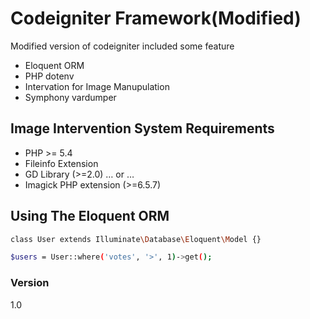 # Codeigniter Framework(Modified)

Modified version of codeigniter included some feature

  - Eloquent ORM
  - PHP dotenv
  - Intervation for Image Manupulation
  - Symphony vardumper

## Image Intervention System Requirements

   - PHP >= 5.4
   - Fileinfo Extension
   - GD Library (>=2.0) … or …
   - Imagick PHP extension (>=6.5.7)

## Using The Eloquent ORM
```sh
class User extends Illuminate\Database\Eloquent\Model {}

$users = User::where('votes', '>', 1)->get();
```

### Version
1.0
